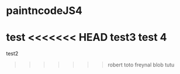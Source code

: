 paintncodeJS4
============
test
<<<<<<< HEAD
test3
test 4
=======
test2
>>>>>>> robert
toto
freynal
blob
tutu
